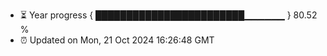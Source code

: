- ⏳ Year progress { ████████████████████████▁▁▁▁▁▁ } 80.52 %
- ⏰ Updated on Mon, 21 Oct 2024 16:26:48 GMT

